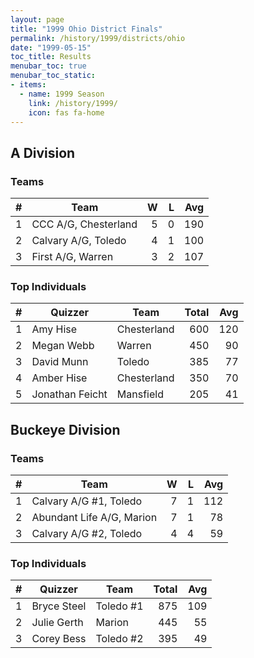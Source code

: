 ```yaml
---
layout: page
title: "1999 Ohio District Finals"
permalink: /history/1999/districts/ohio
date: "1999-05-15"
toc_title: Results
menubar_toc: true
menubar_toc_static:
- items:
  - name: 1999 Season
    link: /history/1999/
    icon: fas fa-home
---
```


## A Division

### Teams

|    # | Team                 |    W |    L |  Avg |
| ---: | -------------------- | ---: | ---: | ---: |
|    1 | CCC A/G, Chesterland |    5 |    0 |  190 |
|    2 | Calvary A/G, Toledo  |    4 |    1 |  100 |
|    3 | First A/G, Warren    |    3 |    2 |  107 |

### Top Individuals

|    # | Quizzer         | Team        | Total |  Avg |
| ---: | --------------- | ----------- | ----: | ---: |
|    1 | Amy Hise        | Chesterland |   600 |  120 |
|    2 | Megan Webb      | Warren      |   450 |   90 |
|    3 | David Munn      | Toledo      |   385 |   77 |
|    4 | Amber Hise      | Chesterland |   350 |   70 |
|    5 | Jonathan Feicht | Mansfield   |   205 |   41 |

## Buckeye Division

### Teams

|    # | Team                      |    W |    L |  Avg |
| ---: | ------------------------- | ---: | ---: | ---: |
|    1 | Calvary A/G #1, Toledo    |    7 |    1 |  112 |
|    2 | Abundant Life A/G, Marion |    7 |    1 |   78 |
|    3 | Calvary A/G #2, Toledo    |    4 |    4 |   59 |

### Top Individuals

|    # | Quizzer     | Team      | Total |  Avg |
| ---: | ----------- | --------- | ----: | ---: |
|    1 | Bryce Steel | Toledo #1 |   875 |  109 |
|    2 | Julie Gerth | Marion    |   445 |   55 |
|    3 | Corey Bess  | Toledo #2 |   395 |   49 |

